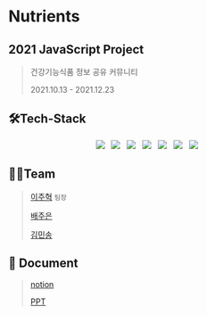 # Nutrients
## 2021 JavaScript Project
> 건강기능식품 정보 공유 커뮤니티
> 
> 2021.10.13 - 2021.12.23

## 🛠️Tech-Stack
<p align="center">
  <img src="https://img.shields.io/badge/React-61DAFB?style=flat-square&logo=React&logoColor=white" /> &nbsp
  <img src="https://img.shields.io/badge/styledComponents-DB7093?style=flat-square&logo=styled-components&logoColor=white" /> &nbsp 
  <img src="https://img.shields.io/badge/JavaScript-F7DF1E?style=flat-square&logo=JavaScript&logoColor=white"/> &nbsp
  <img src="https://img.shields.io/badge/Node.js-339933?style=flat-square&logo=Node.js&logoColor=white"/> &nbsp
  <img src="https://img.shields.io/badge/Express-000000?style=flat-square&logo=Express&logoColor=white"/> &nbsp  
  <img src="https://img.shields.io/badge/MongoDB-47A248?style=flat-square&logo=MongoDB&logoColor=white"/> &nbsp 
  <img src="https://img.shields.io/badge/Amazon AWS-232F3E?style=flat-square&logo=Amazon%20AWS&logoColor=white"/> &nbsp
</p>

## :raising_hand:🤼‍Team
> [이주혁][jlink] `팀장`
> 
> [배주은][blink]
> 
> [김민송][mlink]

[jlink]: https://github.com/leejh96
[blink]: https://github.com/jurincess
[mlink]: https://github.com/kmin3560

## 📄 Document
> [notion][notion]
> 
> [PPT][ppt]

[notion]:https://boatneck-porcupine-e02.notion.site/bad66bfc49dd4e2ba7d04138200b97b4?v=6c8668849fff4500b06ce93b3de56c22
[ppt]:https://docs.google.com/presentation/d/1T7MUmJWTKmj-U9jeIrX87KnDlKlvQyleV0ZvtC0L20A/edit?usp=sharing
